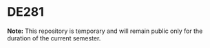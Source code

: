 # DE281

**Note:** This repository is temporary and will remain public only for the duration of the current semester.
